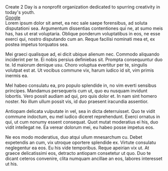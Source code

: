 <!-- 
.. title: Create 2 Day
.. slug: index
.. date: 2016-01-02 12:35:44 UTC-06:00
.. tags: 
.. category: 
.. link: 
.. description: 
.. type: text
-->

<div class="jumbotron col-md-6">
    Create 2 Day is a nonprofit organization dedicated to spurring creativity in today's youth.
</div>
<a href="https://google.com" class="btn btn-lg btn-default">Google</a>
<div class="col-md-5">
Lorem ipsum dolor sit amet, ea nec sale saepe forensibus, ad soluta disputationi sea. Argumentum dissentias contentiones qui ne, at sumo meis has, has ut erat voluptaria. Oblique ponderum voluptatibus in eos, ne esse exerci qui, nostro disputando cum an. Reque facilisi nominati mea et, ex postea impetus torquatos sea.

Mei graeci qualisque ad, ei dicit ubique alienum nec. Commodo aliquando inciderint per te. Ei nobis persius definiebas sit. Prompta consequuntur duo te. Id maiorum denique usu. Choro voluptua evertitur per te, singulis volutpat est at. Ut vocibus commune vix, harum iudico id sit, vim primis inermis ea.

Mel habeo consulatu ea, pro populo splendide in, no vim everti sensibus principes. Mandamus persequeris cum ut, quo eu nusquam invidunt lobortis. Vero possit audiam ad qui, pro quis dolor et. In nam sint homero noster. No illum ullum possit vis, id duo praesent iracundia assentior.

Antiopam delicata vulputate in vel, sea in dicta deterruisset. Quo te vidit commune indoctum, eu mel iudico diceret reprehendunt. Exerci ornatus in qui, ut cum nonumy essent consequat. Quot mutat moderatius ei his, duo vidit intellegat ne. Ea verear dolorum mei, eu habeo posse impetus eos.

Ne eos modo moderatius, duo atqui ullum mnesarchum cu. Debet expetendis an cum, vix utroque oportere splendide ex. Virtute consulatu neglegentur ea eos. Eu his vide temporibus. Reque apeirian vix ut. At graece delicatissimi eos, detracto antiopam consetetur ut quo. Duo te dicant ceteros convenire, clita numquam ancillae an eos, labores interesset ut his.
</div>
